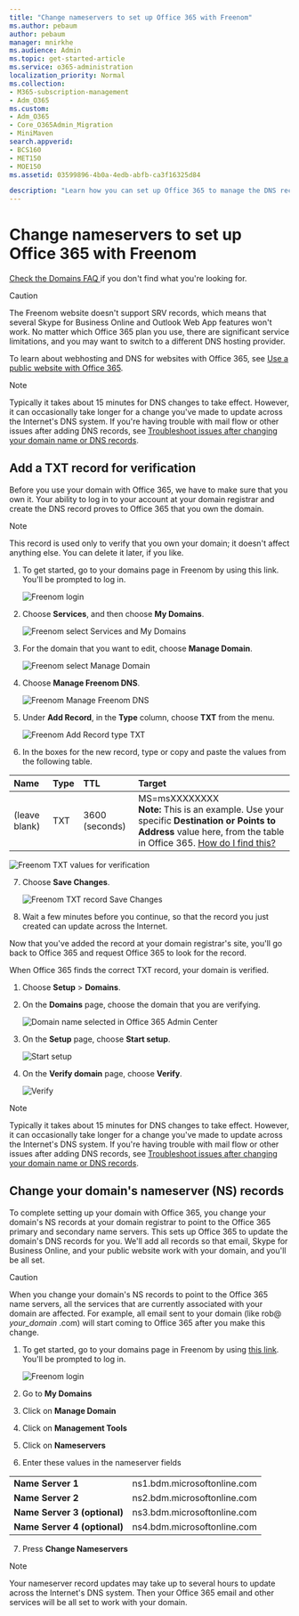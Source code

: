```yaml
---
title: "Change nameservers to set up Office 365 with Freenom"
ms.author: pebaum
author: pebaum
manager: mnirkhe
ms.audience: Admin
ms.topic: get-started-article
ms.service: o365-administration
localization_priority: Normal
ms.collection: 
- M365-subscription-management 
- Adm_O365
ms.custom:
- Adm_O365
- Core_O365Admin_Migration
- MiniMaven
search.appverid:
- BCS160
- MET150
- MOE150
ms.assetid: 03599896-4b0a-4edb-abfb-ca3f16325d84

description: "Learn how you can set up Office 365 to manage the DNS records of your custom domain at Freenom."
---
```


# Change nameservers to set up Office 365 with Freenom

[Check the Domains FAQ ](../setup/domains-faq.md) if you don't find what you're looking for. 
  
> [!CAUTION]
> The Freenom website doesn't support SRV records, which means that several Skype for Business Online and Outlook Web App features won't work. No matter which Office 365 plan you use, there are significant service limitations, and you may want to switch to a different DNS hosting provider. 
  
To learn about webhosting and DNS for websites with Office 365, see﻿ [Use a public website with Office 365](https://support.office.com/article/a8178510-501d-4bd8-9921-b04f2e9517a5.aspx).
  
> [!NOTE]
>  Typically it takes about 15 minutes for DNS changes to take effect. However, it can occasionally take longer for a change you've made to update across the Internet's DNS system. If you're having trouble with mail flow or other issues after adding DNS records, see [Troubleshoot issues after changing your domain name or DNS records](../get-help-with-domains/find-and-fix-issues.md). 
  
## Add a TXT record for verification

Before you use your domain with Office 365, we have to make sure that you own it. Your ability to log in to your account at your domain registrar and create the DNS record proves to Office 365 that you own the domain.
  
> [!NOTE]
> This record is used only to verify that you own your domain; it doesn't affect anything else. You can delete it later, if you like. 
  
1. To get started, go to your domains page in Freenom by using this link. You'll be prompted to log in.
    
    ![Freenom login](../media/90a32855-bfdd-4dfe-881c-b9a36b2f0582.png)
  
2. Choose **Services**, and then choose **My Domains**. 
    
    ![Freenom select Services and My Domains](../media/1917ced2-e254-4aec-9096-46d339b84d9a.png)
  
3. For the domain that you want to edit, choose **Manage Domain**. 
    
    ![Freenom select Manage Domain](../media/67737b71-8b1b-42a6-abaf-62d776d3eb87.png)
  
4. Choose **Manage Freenom DNS**. 
    
    ![Freenom Manage Freenom DNS](../media/9854a511-27e3-4658-8903-34b3d425096d.png)
  
5. Under **Add Record**, in the **Type** column, choose **TXT** from the menu. 
    
    ![Freenom Add Record type TXT](../media/7f0e85e7-844f-4962-815e-5d80d9e6efa0.png)
  
6. In the boxes for the new record, type or copy and paste the values from the following table. 
    
|**Name**|**Type**|**TTL**|**Target**|
|:-----|:-----|:-----|:-----|
|(leave blank)  <br/> |TXT  <br/> |3600 (seconds)  <br/> |MS=msXXXXXXXX  <br/> **Note:** This is an example. Use your specific **Destination or Points to Address** value here, from the table in Office 365.           [How do I find this?](../get-help-with-domains/information-for-dns-records.md) <br/>   |
   
   ![Freenom TXT values for verification](../media/650098df-b3aa-47e5-9763-7fde24e34c3f.png)
  
7. Choose **Save Changes**. 
    
    ![Freenom TXT record Save Changes](../media/b1a63f9a-4578-491a-9554-c40f73b37e09.png)
  
8. Wait a few minutes before you continue, so that the record you just created can update across the Internet.
    
Now that you've added the record at your domain registrar's site, you'll go back to Office 365 and request Office 365 to look for the record.
  
When Office 365 finds the correct TXT record, your domain is verified.
  
1. Choose **Setup** \> **Domains**.
    
2. On the **Domains** page, choose the domain that you are verifying. 
    
    ![Domain name selected in Office 365 Admin Center](../media/c61204f1-a025-448b-a2a1-c4d7abee7a06.png)
  
3. On the **Setup** page, choose **Start setup**.
    
    ![Start setup](../media/5f6578af-ae32-49e8-b283-ec2d080420da.png)
  
4. On the **Verify domain** page, choose **Verify**.
    
    ![Verify](../media/c256ab1d-03f2-498e-bb63-19e4d49a6b97.png)
  
> [!NOTE]
>  Typically it takes about 15 minutes for DNS changes to take effect. However, it can occasionally take longer for a change you've made to update across the Internet's DNS system. If you're having trouble with mail flow or other issues after adding DNS records, see [Troubleshoot issues after changing your domain name or DNS records](../get-help-with-domains/find-and-fix-issues.md). 
  
## Change your domain's nameserver (NS) records

To complete setting up your domain with Office 365, you change your domain's NS records at your domain registrar to point to the Office 365 primary and secondary name servers. This sets up Office 365 to update the domain's DNS records for you. We'll add all records so that email, Skype for Business Online, and your public website work with your domain, and you'll be all set.
  
> [!CAUTION]
> When you change your domain's NS records to point to the Office 365 name servers, all the services that are currently associated with your domain are affected. For example, all email sent to your domain (like rob@ *your_domain*  .com) will start coming to Office 365 after you make this change. 
  
1. To get started, go to your domains page in Freenom by using [this link](https://my.freenom.com/). You'll be prompted to log in.
    
    ![Freenom login](../media/90a32855-bfdd-4dfe-881c-b9a36b2f0582.png)
  
2. Go to **My Domains**
    
3. Click on **Manage Domain**
    
4. Click on **Management Tools**
    
5. Click on **Nameservers**
    
6. Enter these values in the nameserver fields
    
|||
|:-----|:-----|
|**Name Server 1** <br/> |ns1.bdm.microsoftonline.com  <br/> |
|**Name Server 2** <br/> |ns2.bdm.microsoftonline.com  <br/> |
|**Name Server 3 (optional)** <br/> |ns3.bdm.microsoftonline.com  <br/> |
|**Name Server 4 (optional)** <br/> |ns4.bdm.microsoftonline.com  <br/> |
   
7. Press **Change Nameservers**
    
> [!NOTE]
> Your nameserver record updates may take up to several hours to update across the Internet's DNS system. Then your Office 365 email and other services will be all set to work with your domain. 
  

